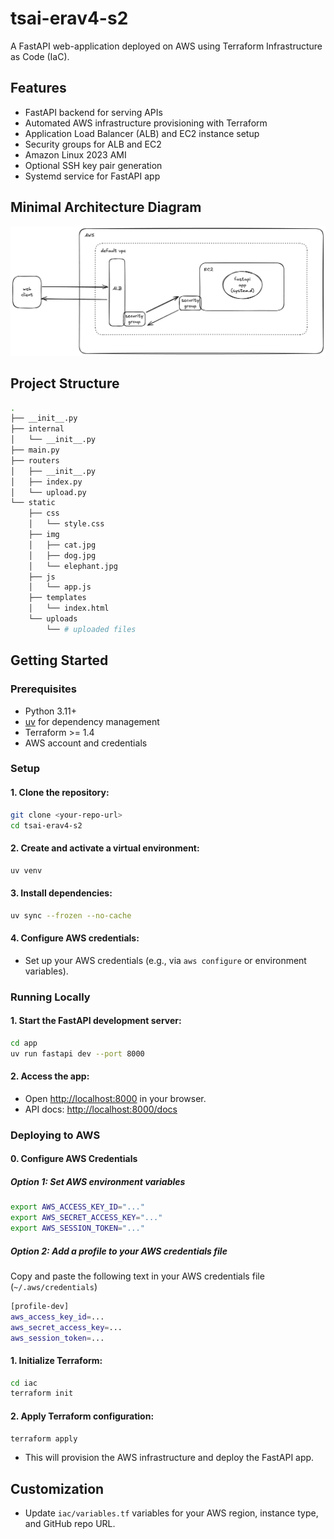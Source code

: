 # tsai-erav4-s2

A FastAPI web-application deployed on AWS using Terraform Infrastructure as Code (IaC).

## Features

- FastAPI backend for serving APIs
- Automated AWS infrastructure provisioning with Terraform
- Application Load Balancer (ALB) and EC2 instance setup
- Security groups for ALB and EC2
- Amazon Linux 2023 AMI
- Optional SSH key pair generation
- Systemd service for FastAPI app

## Minimal Architecture Diagram

![Architecture Diagram](arch.png)

## Project Structure

```sh
.
├── __init__.py
├── internal
│   └── __init__.py
├── main.py
├── routers
│   ├── __init__.py
│   ├── index.py
│   └── upload.py
└── static
    ├── css
    │   └── style.css
    ├── img
    │   ├── cat.jpg
    │   ├── dog.jpg
    │   └── elephant.jpg
    ├── js
    │   └── app.js
    ├── templates
    │   └── index.html
    └── uploads
        └── # uploaded files

```

## Getting Started

### Prerequisites

- Python 3.11+
- [uv](https://astral.sh/uv/) for dependency management
- Terraform >= 1.4
- AWS account and credentials

### Setup

#### 1. **Clone the repository:**

   ```bash
   git clone <your-repo-url>
   cd tsai-erav4-s2
   ```

#### 2. **Create and activate a virtual environment:**

   ```bash
   uv venv
   ```

#### 3. **Install dependencies:**

   ```bash
   uv sync --frozen --no-cache
   ```

#### 4. **Configure AWS credentials:**

- Set up your AWS credentials (e.g., via `aws configure` or environment variables).

### Running Locally

#### 1. **Start the FastAPI development server:**

   ```bash
   cd app
   uv run fastapi dev --port 8000
   ```

#### 2. **Access the app:**

- Open [http://localhost:8000](http://localhost:8000) in your browser.
- API docs: [http://localhost:8000/docs](http://localhost:8000/docs)

### Deploying to AWS

#### 0. **Configure AWS Credentials**

##### Option 1: Set AWS environment variables

```bash
export AWS_ACCESS_KEY_ID="..."
export AWS_SECRET_ACCESS_KEY="..."
export AWS_SESSION_TOKEN="..."
```

##### Option 2: Add a profile to your AWS credentials file

Copy and paste the following text in your AWS credentials file (`~/.aws/credentials`)

```bash
[profile-dev]
aws_access_key_id=...
aws_secret_access_key=...
aws_session_token=...
```

#### 1. **Initialize Terraform:**

   ```bash
   cd iac
   terraform init
   ```

#### 2. **Apply Terraform configuration:**

   ```bash
   terraform apply
   ```

- This will provision the AWS infrastructure and deploy the FastAPI app.

## Customization

- Update `iac/variables.tf` variables for your AWS region, instance type, and GitHub repo URL.
